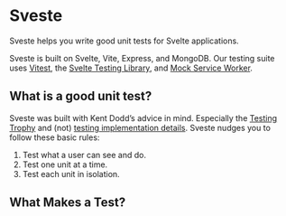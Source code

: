 # Sveste

Sveste helps you write good unit tests for Svelte applications.

<!-- problem -->
<!-- solution -->
<!-- benefits -->
<!-- features -->

Sveste is built on Svelte, Vite, Express, and MongoDB. Our testing suite uses [Vitest](https://vitest.dev/), the [Svelte Testing Library](https://testing-library.com/docs/svelte-testing-library/intro/), and [Mock Service Worker](https://mswjs.io/).

## What is a good unit test?

Sveste was built with Kent Dodd’s advice in mind. Especially the [Testing Trophy](https://kentcdodds.com/blog/the-testing-trophy-and-testing-classifications) and (not) [testing implementation details](https://kentcdodds.com/blog/testing-implementation-details). Sveste nudges you to follow these basic rules:

1. Test what a user can see and do.
2. Test one unit at a time.
3. Test each unit in isolation.

## What Makes a Test?

<!-- define parts of a test eg. Assertions, mocking, queries, etc. -->
  <!-- Mock Data (eg. input = 'string') -->
  <!-- Events (eg. user.types(words)) -->
  <!-- Assertions (eg. it('description, () => expect(a thing).tobe(a thing))) -->
  <!-- Description (eg. it('renders...' () => {...})) -->
  <!-- Expectation (eg. expect(a thing))-->
<!-- Primitives-->
  <!-- JS variables -->
  <!-- User component/method -->
  <!-- Queries (eg. variable.getByText('string'))-->
  <!-- Test subject (special variable- defines what your UNIT is) -->
